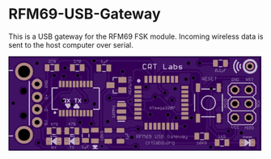 # RFM69-USB-Gateway
This is a USB gateway for the RFM69 FSK module. Incoming wireless data is sent to the host computer over serial.

![alt tag](https://github.com/NationalAssociationOfRealtors/RFM69-USB-Gateway/raw/master/OSH%20Park%20PCB%20render.png)
